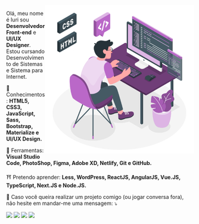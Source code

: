 <img src="image.png" min-width="400px" max-width="400px" width="400px" align="right" alt="iuricode - image">

<p align="left">
  Olá, meu nome é Iuri sou <strong>Desenvolvedor Front-end</strong> e <strong>UI/UX Designer</strong>.<br>
  Estou cursando Desenvolvimento de Sistemas e Sistema para Internet.
</p>

<p align="left">
  🚀 Conhecimentos: <strong>HTML5, CSS3, JavaScript, Sass, Bootstrap, Materialize e UI/UX Design.</strong>
</p>

<p align="left">
  🔧 Ferramentas: <strong>Visual Studio Code, PhotoShop, Figma, Adobe XD, Netlify, Git e GitHub.</strong>
</p>

<p align="left">
  ⛩ Pretendo aprender: <strong>Less, WordPress, ReactJS, AngularJS, Vue.JS, TypeScript, Next.JS e Node.JS.</strong>
</p>

<p align="left">
💌 Caso você queira realizar um projeto comigo (ou jogar conversa fora), não hesite
em mandar-me uma mensagem: ⤵️
</p>

<p align="left">
<a href="mailto:iuricodebrasil@gmail.com" alt="Gmail">
<img src="https://img.shields.io/badge/-Gmail-e34c41?style=flat-square&labelColor=e34c41&logo=gmail&logoColor=white&link=iuricodebrasil@gmail.com" /></a>
  
<a href="https://www.linkedin.com/in/iuricode" alt="Linkedin">
<img src="https://img.shields.io/badge/-Linkedin-blue?style=flat-square&logo=Linkedin&logoColor=white&link=https://www.linkedin.com/in/iuricode" /></a>
  
<a href="https://api.whatsapp.com/send?phone=5514991653238&text=Olá%20Iuri,%20tudo%20bem?" alt="WhatsApp">
<img src="https://img.shields.io/badge/-WhatsApp-3CB371?style=flat-square&labelColor=3CB371&logo=whatsapp&logoColor=white&link=https://api.whatsapp.com/send?phone=5514991653238&text=Olá%20Iuri,%20tudo%20bem?"/></a>

<a href="https://www.facebook.com/iuricode/" alt="Facebook">
<img src="https://img.shields.io/badge/-Facebook-4169E1?style=flat-square&labelColor=4169E1&logo=facebook&logoColor=white&link=https://www.facebook.com/iuricode/"/></a>
</p>
 
 
